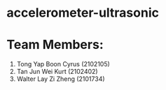 # accelerometer-ultrasonic

# Team Members:
1. Tong Yap Boon Cyrus (2102105)
2. Tan Jun Wei Kurt (2102402)
3. Walter Lay Zi Zheng (2101734)
